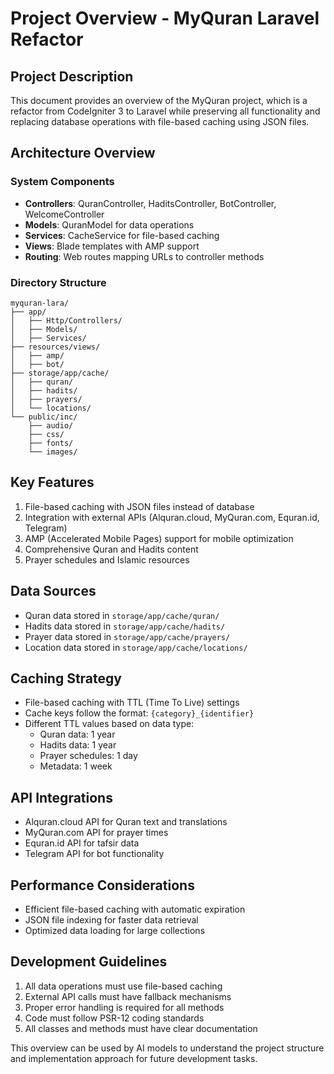 # Project Overview - MyQuran Laravel Refactor

## Project Description
This document provides an overview of the MyQuran project, which is a refactor from CodeIgniter 3 to Laravel while preserving all functionality and replacing database operations with file-based caching using JSON files.

## Architecture Overview

### System Components
- **Controllers**: QuranController, HaditsController, BotController, WelcomeController
- **Models**: QuranModel for data operations
- **Services**: CacheService for file-based caching
- **Views**: Blade templates with AMP support
- **Routing**: Web routes mapping URLs to controller methods

### Directory Structure
```
myquran-lara/
├── app/
│   ├── Http/Controllers/
│   ├── Models/
│   ├── Services/
├── resources/views/
│   ├── amp/
│   ├── bot/
├── storage/app/cache/
│   ├── quran/
│   ├── hadits/
│   ├── prayers/
│   └── locations/
└── public/inc/
    ├── audio/
    ├── css/
    ├── fonts/
    └── images/
```

## Key Features
1. File-based caching with JSON files instead of database
2. Integration with external APIs (Alquran.cloud, MyQuran.com, Equran.id, Telegram)
3. AMP (Accelerated Mobile Pages) support for mobile optimization
4. Comprehensive Quran and Hadits content
5. Prayer schedules and Islamic resources

## Data Sources
- Quran data stored in `storage/app/cache/quran/`
- Hadits data stored in `storage/app/cache/hadits/`
- Prayer data stored in `storage/app/cache/prayers/`
- Location data stored in `storage/app/cache/locations/`

## Caching Strategy
- File-based caching with TTL (Time To Live) settings
- Cache keys follow the format: `{category}_{identifier}`
- Different TTL values based on data type:
  - Quran data: 1 year
  - Hadits data: 1 year
  - Prayer schedules: 1 day
  - Metadata: 1 week

## API Integrations
- Alquran.cloud API for Quran text and translations
- MyQuran.com API for prayer times
- Equran.id API for tafsir data
- Telegram API for bot functionality

## Performance Considerations
- Efficient file-based caching with automatic expiration
- JSON file indexing for faster data retrieval
- Optimized data loading for large collections

## Development Guidelines
1. All data operations must use file-based caching
2. External API calls must have fallback mechanisms
3. Proper error handling is required for all methods
4. Code must follow PSR-12 coding standards
5. All classes and methods must have clear documentation

This overview can be used by AI models to understand the project structure and implementation approach for future development tasks.